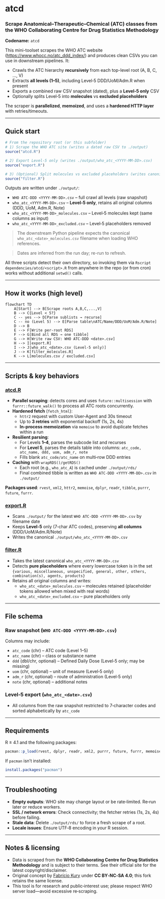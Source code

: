 # atcd

### Scrape Anatomical–Therapeutic–Chemical (ATC) classes from the WHO Collaborating Centre for Drug Statistics Methodology

**Codename:** `atcd`

This mini-toolset scrapes the WHO ATC website (https://www.whocc.no/atc_ddd_index/) and produces clean CSVs you can use in downstream pipelines. It:

- Crawls the ATC hierarchy **recursively** from each top-level root (A, B, C, …, V)
- Extracts **all levels (1–5)**, including Level‑5 DDD/UoM/Adm.R when present
- Exports a combined raw CSV snapshot (dated), plus a **Level‑5 only** CSV
- Optionally splits Level‑5 into **molecules** vs **excluded placeholders**

The scraper is **parallelized**, **memoized**, and uses a **hardened HTTP layer** with retries/timeouts.

---

## Quick start

```r
# From the repository root (or this subfolder)
# 1) Scrape the WHO ATC site (writes a dated raw CSV to ./output)
source("atcd.R")

# 2) Export Level‑5 only (writes ./output/who_atc_<YYYY-MM-DD>.csv)
source("export.R")

# 3) (Optional) Split molecules vs excluded placeholders (writes canonical filenames)
source("filter.R")
```

Outputs are written under `./output/`:

- `WHO ATC-DDD <YYYY-MM-DD>.csv` – full crawl all levels (raw snapshot)
- `who_atc_<YYYY-MM-DD>.csv` – **Level‑5 only**, retains all original columns (DDD, UoM, Adm.R, Note)
- `who_atc_<YYYY-MM-DD>_molecules.csv` – Level‑5 molecules kept (same columns as input)
- `who_atc_<YYYY-MM-DD>_excluded.csv` – Level‑5 placeholders removed

> The downstream Python pipeline expects the canonical `who_atc_<date>_molecules.csv` filename when loading WHO references.

> Dates are inferred from the run day; re-run to refresh.

All three scripts detect their own directory, so invoking them via `Rscript dependencies/atcd/<script>.R` from anywhere in the repo (or from cron) works without additional `setwd()` calls.

---

## How it works (high level)

```mermaid
flowchart TD
    A[Start] --> B[Scrape roots A,B,C,...,V]
    B --> C{Level < 5?}
    C -- yes --> D[Parse sublists → recurse]
    C -- no (Level 5) --> E[Parse table\nATC/Name/DDD/UoM/Adm.R/Note]
    D --> B
    E --> F[Write per-root RDS]
    F --> G[Bind all RDS → one tibble]
    G --> H[Write raw CSV: WHO ATC-DDD <date>.csv]
    H --> I[export.R]
    I --> J[who_atc_<date>.csv (Level‑5 only)]
    J --> K[filter_molecules.R]
    K --> L[molecules.csv / excluded.csv]
```

---

## Scripts & key behaviors

### [atcd.R](https://github.com/carlosresu/esoa/blob/main/dependencies/atcd/atcd.R)

- **Parallel scraping**: detects cores and uses `future::multisession` with `furrr::future_walk()` to process all ATC roots concurrently.
- **Hardened fetch** (`fetch_html`):
  - `httr2` request with custom User‑Agent and 30s timeout
  - Up to **3 retries** with exponential backoff (1s, 2s, 4s)
  - **In‑process memoization** via `memoise` to avoid duplicate fetches within a run
- **Resilient parsing**:
  - For Levels **1–4**, parses the subcode list and recurses
  - For **Level 5**, parses the details table into columns:
    `atc_code, atc_name, ddd, uom, adm_r, note`
  - Fills blank `atc_code/atc_name` on multi‑row DDD entries
- **Caching** with `wrapRDS()/getRDS()`
  - Each root (e.g., `who_atc_A`) is cached under `./output/rds/`
  - Final combined tibble is written as `WHO ATC-DDD <YYYY-MM-DD>.csv` in `./output/`

**Packages used**: `rvest`, `xml2`, `httr2`, `memoise`, `dplyr`, `readr`, `tibble`, `purrr`, `future`, `furrr`.

### [export.R](https://github.com/carlosresu/esoa/blob/main/dependencies/atcd/export.R)

- Scans `./output/` for the latest `WHO ATC-DDD <YYYY-MM-DD>.csv` by filename date
- Keeps **Level‑5** only (7‑char ATC codes), preserving **all columns** (DDD/UoM/Adm.R/Note)
- Writes the canonical `./output/who_atc_<YYYY-MM-DD>.csv`

### [filter.R](https://github.com/carlosresu/esoa/blob/main/dependencies/atcd/filter.R)

- Takes the latest canonical `who_atc_<YYYY-MM-DD>.csv`
- Detects **pure placeholders** where every lowercase token is in the set `{various, miscellaneous, unspecified, general, other, others, combination(s), agents, products}`
- Retains all original columns and writes:
  - `who_atc_<date>_molecules.csv` – molecules retained (placeholder tokens allowed when mixed with real words)
  - `who_atc_<date>_excluded.csv` – pure placeholders only

---

## File schema

### Raw snapshot (`WHO ATC-DDD <YYYY-MM-DD>.csv`)

Columns may include:

- `atc_code` (chr) – ATC code (Level 1–5)
- `atc_name` (chr) – class or substance name
- `ddd` (dbl/chr, optional) – Defined Daily Dose (Level‑5 only; may be missing)
- `uom` (chr, optional) – unit of measure (Level‑5 only)
- `adm_r` (chr, optional) – route of administration (Level‑5 only)
- `note` (chr, optional) – additional notes

### Level‑5 export (`who_atc_<date>.csv`)

- All columns from the raw snapshot restricted to 7‑character codes and sorted alphabetically by `atc_code`

---

## Requirements

R ≥ 4.1 and the following packages:

```r
pacman::p_load(rvest, dplyr, readr, xml2, purrr, future, furrr, memoise, httr2, tibble, stringr)
```

If `pacman` isn’t installed:

```r
install.packages("pacman")
```

---

## Troubleshooting

- **Empty outputs**: WHO site may change layout or be rate‑limited. Re‑run later or reduce workers.
- **SSL / network errors**: Check connectivity; the fetcher retries (1s, 2s, 4s) before failing.
- **Stale data**: Delete `./output/rds/` to force a fresh scrape of a root.
- **Locale issues**: Ensure UTF‑8 encoding in your R session.

---

## Notes & licensing

- Data is scraped from the **WHO Collaborating Centre for Drug Statistics Methodology** and is subject to their terms. See their official site for the latest copyright/disclaimer.
- Original concept by [Fabrício Kury](https://github.com/fabkury) under **CC BY‑NC‑SA 4.0**; this fork retains the same license.
- This tool is for research and public‑interest use; please respect WHO server load—avoid excessive re‑scraping.
